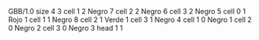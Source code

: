 <gs-board without-header> GBB/1.0
size 4 3
cell 1 2 Negro 7 
cell 2 2 Negro 6 
cell 3 2 Negro 5 
cell 0 1 Rojo 1 
cell 1 1 Negro 8 
cell 2 1 Verde 1 
cell 3 1 Negro 4 
cell 1 0 Negro 1 
cell 2 0 Negro 2 
cell 3 0 Negro 3 
head 1 1 </gs-board>